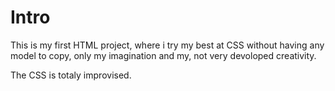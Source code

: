 # Intro
This is my first HTML project, where i try my best at CSS without having any model to copy, only my imagination and my, not very devoloped creativity.

The CSS is totaly improvised. 
